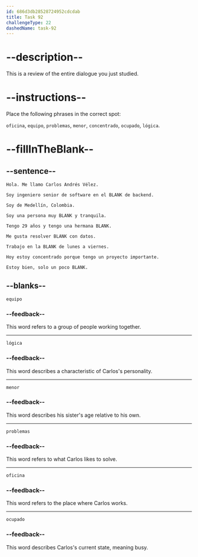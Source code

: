 ```yaml
---
id: 686d3db28528724952cdcdab
title: Task 92
challengeType: 22
dashedName: task-92
---
```


<!-- REVIEW -->

# --description--

This is a review of the entire dialogue you just studied.

# --instructions--

Place the following phrases in the correct spot:

`oficina`, `equipo`, `problemas`, `menor`, `concentrado`, `ocupado`, `lógica`.

# --fillInTheBlank--

## --sentence--

`Hola. Me llamo Carlos Andrés Vélez.`

`Soy ingeniero senior de software en el BLANK de backend.`

`Soy de Medellín, Colombia.`

`Soy una persona muy BLANK y tranquila.`

`Tengo 29 años y tengo una hermana BLANK.`

`Me gusta resolver BLANK con datos.`

`Trabajo en la BLANK de lunes a viernes.`

`Hoy estoy concentrado porque tengo un proyecto importante.`

`Estoy bien, solo un poco BLANK.`

## --blanks--

`equipo`

### --feedback--

This word refers to a group of people working together.

---

`lógica`

### --feedback--

This word describes a characteristic of Carlos's personality.

---

`menor`

### --feedback--

This word describes his sister's age relative to his own.

---

`problemas`

### --feedback--

This word refers to what Carlos likes to solve.

---

`oficina`

### --feedback--

This word refers to the place where Carlos works.

---

`ocupado`

### --feedback--

This word describes Carlos's current state, meaning busy.

